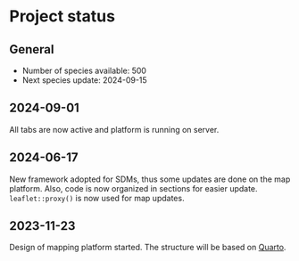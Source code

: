 # Project status

## General

- Number of species available: 500
- Next species update: 2024-09-15

## 2024-09-01

All tabs are now active and platform is running on server.

## 2024-06-17

New framework adopted for SDMs, thus some updates are done on the map platform. Also, code is now organized in sections for easier update. `leaflet::proxy()` is now used for map updates.

## 2023-11-23

Design of mapping platform started. The structure will be based on [Quarto](https://quarto.org/).
